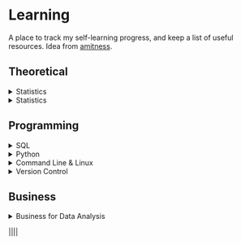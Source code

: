 # Learning
A place to track my self-learning progress, and keep a list of useful resources. Idea from [amitness](https://github.com/amitness).

## Theoretical

<details>
<summary>Statistics </summary>

|Concept|Resource|Done|
|---|---|---|
|Linear Regression|[Book: Statistical Learning Ch 2.](https://www.statlearning.com/)|✓|
||[Book: The StatQuest Illustrated Guide to Machine Learning](https://statquest.org/statquest-store/)|✓|

</details>

<details>
<summary>Statistics </summary>

|Concept|Macline Learning|Done|
|---|---|---|
|Linear Regression|[Book: Statistical Learning Ch 2.](https://www.statlearning.com/)|✓|
||[Book: The StatQuest Illustrated Guide to Machine Learning](https://statquest.org/statquest-store/)|✓|

</details>

## Programming
<details>
<summary> SQL </summary>

|Concept|Resource|Done|
|---|---|---|
||[SQLZOO](https://sqlzoo.net/wiki/SQL_Tutorial)|✓|
||[DataQuest: SQL Fundamentals](https://www.dataquest.io/path/sql-skills/)|✓|
||[DataQuest: Intermediate SQL For Data Analysis](https://www.dataquest.io/course/sql-joins-relations/)|✓|
</details>

<details>
<summary> Python </summary>

|Concept|Resource|Done|
|---|---|---|
||[DataQuest: Introduction to Python Programming](https://www.dataquest.io/course/introduction-to-python/)|✓|
||[DataQuest: Introduction to Pandas and NumPy for Data Analysis](https://www.dataquest.io/course/pandas-fundamentals/)|✓|
|Numpy|[A Visual Intro to NumPy and Data Representation](https://jalammar.github.io/visual-numpy/)||
||[NumPy Illustrated: The Visual Guide to NumPy](https://betterprogramming.pub/numpy-illustrated-the-visual-guide-to-numpy-3b1d4976de1d)||
|Pandas|[Visualizing Pandas' Pivoting and Reshaping Functions](https://jalammar.github.io/visualizing-pandas-pivoting-and-reshaping/)||
||[A Gentle Visual Intro to Data Analysis in Python Using Pandas](https://jalammar.github.io/gentle-visual-intro-to-data-analysis-python-pandas/)||
||[DataQuest: Advanced Data Cleaning in Python](https://www.dataquest.io/course/python-data-cleaning-advanced/)|✓|
||[DataQuest: Introduction to Data Visualization in Python](https://www.dataquest.io/course/exploratory-data-visualization/)|✓|
|Jupyter|[DataQuest: Python Functions and Jupyter Notebook](https://www.dataquest.io/course/python-functions-and-jupyter-notebook/)|✓|
|Scikit-learn|[DataQuest: Intermediate Machine Learning in Python](https://www.dataquest.io/course/machine-learning-intermediate/)|✓|
||[DataQuest: Decision Tree Modeling in Python](https://www.dataquest.io/course/decision-trees/)||

</details>

<details>
<summary> Command Line & Linux </summary>

|Concept|Resource|Done|
|---|---|---|
|Command Line|[DataQuest: Command Line for Data Science](https://www.dataquest.io/course/command-line-elements/)|✓|
||[DataQuest: Text Processing for Data Science](https://www.dataquest.io/course/text-processing-cli/)|✓|
||[DataQuest: Intermediate Command Line for Data Science](https://www.dataquest.io/course/command-line-intermediate/)||

</details>

<details>
<summary> Version Control </summary>

|Concept|Resource|Done|
|---|---|---|
||[DataQuest: Introduction to Git and Version Control](https://www.dataquest.io/course/git-and-vcs/)||

</details>

## Business 
<details>
<summary> Business for Data Analysis </summary>

|Concept|Resource|Done|
|---|---|---|
||[DataQuest: Data Analysis For Business in Python](https://www.dataquest.io/course/data-analysis-business/)|✓|

</details>

||[]()||
